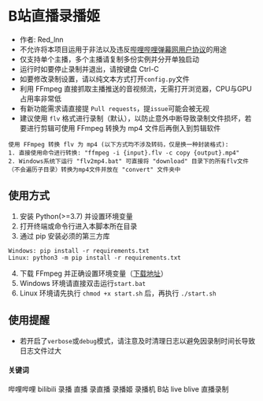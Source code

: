 #  B站直播录播姬
- 作者: Red_lnn
- 不允许将本项目运用于非法以及违反[哔哩哔哩弹幕网用户协议](https://www.bilibili.com/blackboard/topic/activity-cn8bxPLzz.html)的用途
- 仅支持单个主播，多个主播请复制多份实例并分开单独启动
- 运行时如要停止录制并退出，请按键盘 Ctrl-C
- 如要修改录制设置，请以纯文本方式打开`config.py`文件
- 利用 FFmpeg 直接抓取主播推送的音视频流，无需打开浏览器，CPU与GPU占用率非常低
- 有新功能需求请直接提 `Pull requests`，提`issue`可能会被无视
- 建议使用 `flv` 格式进行录制（默认），以防止意外中断导致录制文件损坏，若要进行剪辑可使用 FFmpeg 转换为 mp4 文件后再倒入到剪辑软件  
```
使用 FFmpeg 转换 flv 为 mp4 (以下方式均不涉及转码，仅是换一种封装格式):
1. 直接使用命令进行转换: "ffmpeg -i {input}.flv -c copy {output}.mp4"
2. Windows系统下运行 "flv2mp4.bat" 可直接将 "download" 目录下的所有flv文件（不会遍历子目录）转换为mp4文件并放在 "convert" 文件夹中
```

## 使用方式
1. 安装 Python(>=3.7) 并设置环境变量
2. 打开终端或命令行进入本脚本所在目录
3. 通过 pip 安装必须的第三方库
```
Windows: pip install -r requirements.txt
Linux: python3 -m pip install -r requirements.txt
```
4. 下载 FFmpeg 并正确设置环境变量（[下载地址](http://www.ffmpeg.org/download.html)）
6. Windows 环境请直接双击运行`start.bat`
7. Linux 环境请先执行 `chmod +x start.sh` 后，再执行 `./start.sh`

## 使用提醒
- 若开启了`verbose`或`debug`模式，请注意及时清理日志以避免因录制时间长导致日志文件过大

#### 关键词
哔哩哔哩 bilibili 录播 直播 录直播 录播姬 录播机 B站 live blive 直播录制

